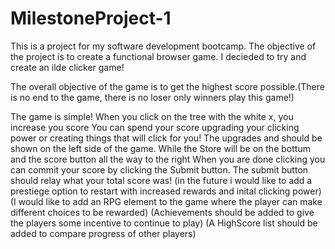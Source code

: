 # MilestoneProject-1
This is a project for my software development bootcamp.
The objective of the project is to create a functional browser game.
I decieded to try and create an ilde clicker game!

The overall objective of the game is to get the highest score possible.(There is no end to the game, there is no loser only winners play this game!)

The game is simple!
When you click on the tree with the white x, you increase you score
You can spend your score upgrading your clicking power or creating things that will click for you!
The upgrades and  should be shown on the left side of the game. While the Store will be on the bottum and the score button all the way to the right
When you are done clicking you can commit your score by clicking the Submit button.
The submit button should relay what your total score was!
(in the future i would like to add a prestiege option to restart with increased rewards and inital clicking power)
(I would like to add an RPG element to the game where the player can make different choices to be rewarded)
(Achievements should be added to give the players some incentive to continue to play)
(A HighScore list should be added to compare progress of other players)
